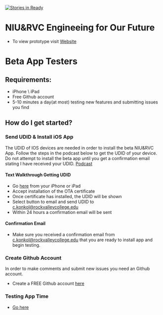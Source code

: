[![Stories in Ready](https://badge.waffle.io/rvcapps/niurvc.png?label=active&title=Active)](https://waffle.io/rvcapps/niurvc?utm_source=badge)

# NIU&RVC Engineeing for Our Future

- To view prototype visit [Website](http://www.rvchourofcode.com/niurvc.html)

# Beta App Testers

## Requirements: 
- iPhone \ iPad
- Free Github account
- 5-10 minutes a day(at most) testing new features and submitting issues you find

## How do I get started?

### Send UDID & Install iOS App
The UDID of IOS devices are needed in order to install the beta NIU&RVC App. Follow the steps in the podcast below to get the UDID of your device. Do not attempt to install the beta app until you get a confirmation email stating I have received your UDID. [Podcast](https://youtu.be/yOYIJ7sa_Gk)

#### Text Walkthrough Getting UDID
   - Go [here](https://www.getudid.io) from your iPhone or iPad
   - Accept installation of the OTA certificate
   - Once certificate has installed, the UDID will be shown
   - Select button to email and send UDID to c.konkol@rockvalleycollege.edu
   - Within 24 hours a confirmation email will be sent
   
#### Confirmation Email 
   - Make sure you received a confirmation email from c.konkol@rockvalleycollege.edu that you are ready to install app and begin testing.
   
### Create Github Account 
In order to make comments and submit new issues you need an Github account.
- Create a FREE Github account [here](https://github.com/join)

### Testing App Time
- [Go here](https://konkolapps.github.io)





